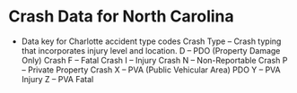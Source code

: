 # Crash Data for North Carolina

- Data key for Charlotte accident type codes
Crash Type – Crash typing that incorporates injury level and location.
D – PDO (Property Damage Only) Crash
F – Fatal Crash
I – Injury Crash
N – Non-Reportable Crash
P – Private Property Crash
X – PVA (Public Vehicular Area) PDO
Y – PVA Injury
Z – PVA Fatal
